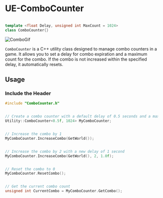 # UE-ComboCounter

```cpp

template <float Delay, unsigned int MaxCount = 1024>
class ComboCounter{}

```

![ComboGif](https://github.com/hammerinformation/UE-ComboCounter/assets/51826786/15914976-657a-4235-977f-cf31f8d791ee)



`ComboCounter` is a C++ utility class designed to manage combo counters in a game. It allows you to set a delay for combo expiration and a maximum count for the combo. If the combo is not increased within the specified delay, it automatically resets.



## Usage

### Include the Header

```cpp
#include "ComboCounter.h"
```




```cpp

// Create a combo counter with a default delay of 0.5 seconds and a maximum count of 1024
Utility::ComboCounter<0.5f, 1024> MyComboCounter;


```

```cpp

// Increase the combo by 1
MyComboCounter.IncreaseCombo(GetWorld());


```


```cpp

// Increase the combo by 2 with a new delay of 1 second
MyComboCounter.IncreaseCombo(GetWorld(), 2, 1.0f);

```



```cpp

// Reset the combo to 0
MyComboCounter.ResetCombo();

```

```cpp

// Get the current combo count
unsigned int CurrentCombo = MyComboCounter.GetCombo();


```
